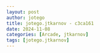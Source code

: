```yaml
---
layout: post
author: jotego
title: jotego.jtkarnov - c3ca161
date: 2024-11-08
categories: [Arcade, jtkarnov]
tags: [jotego.jtkarnov]
---
```


